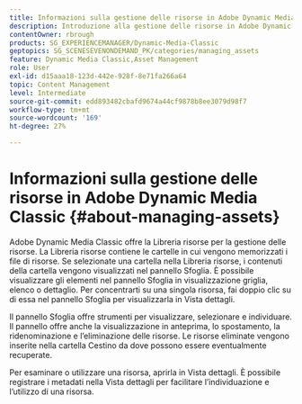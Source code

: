```yaml
---
title: Informazioni sulla gestione delle risorse in Adobe Dynamic Media Classic
description: Introduzione alla gestione delle risorse in Adobe Dynamic Media Classic
contentOwner: rbrough
products: SG_EXPERIENCEMANAGER/Dynamic-Media-Classic
geptopics: SG_SCENESEVENONDEMAND_PK/categories/managing_assets
feature: Dynamic Media Classic,Asset Management
role: User
exl-id: d15aaa18-123d-442e-928f-8e71fa266a64
topic: Content Management
level: Intermediate
source-git-commit: edd893482cbafd9674a44cf9878b8ee3079d98f7
workflow-type: tm+mt
source-wordcount: '169'
ht-degree: 27%

---
```


# Informazioni sulla gestione delle risorse in Adobe Dynamic Media Classic {#about-managing-assets}

Adobe Dynamic Media Classic offre la Libreria risorse per la gestione delle risorse. La Libreria risorse contiene le cartelle in cui vengono memorizzati i file di risorse. Se selezionate una cartella nella Libreria risorse, i contenuti della cartella vengono visualizzati nel pannello Sfoglia. È possibile visualizzare gli elementi nel pannello Sfoglia in visualizzazione griglia, elenco o dettaglio. Per concentrarti su una singola risorsa, fai doppio clic su di essa nel pannello Sfoglia per visualizzarla in Vista dettagli.

Il pannello Sfoglia offre strumenti per visualizzare, selezionare e individuare. Il pannello offre anche la visualizzazione in anteprima, lo spostamento, la ridenominazione e l’eliminazione delle risorse. Le risorse eliminate vengono inserite nella cartella Cestino da dove possono essere eventualmente recuperate.

Per esaminare o utilizzare una risorsa, aprirla in Vista dettagli. È possibile registrare i metadati nella Vista dettagli per facilitare l’individuazione e l’utilizzo di una risorsa.
